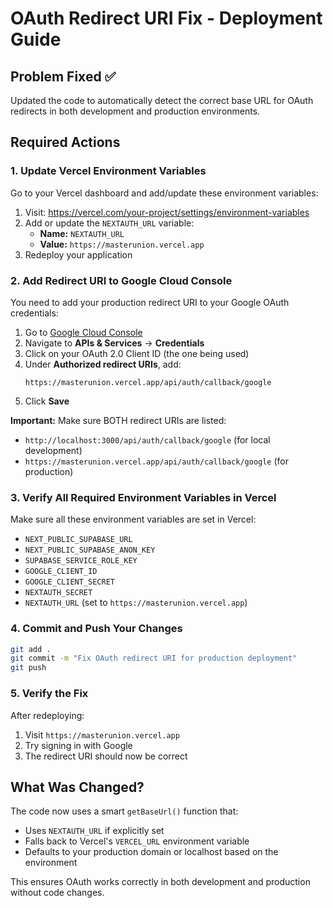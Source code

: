 # OAuth Redirect URI Fix - Deployment Guide

## Problem Fixed ✅
Updated the code to automatically detect the correct base URL for OAuth redirects in both development and production environments.

## Required Actions

### 1. Update Vercel Environment Variables

Go to your Vercel dashboard and add/update these environment variables:

1. Visit: https://vercel.com/your-project/settings/environment-variables
2. Add or update the `NEXTAUTH_URL` variable:
   - **Name:** `NEXTAUTH_URL`
   - **Value:** `https://masterunion.vercel.app`
3. Redeploy your application

### 2. Add Redirect URI to Google Cloud Console

You need to add your production redirect URI to your Google OAuth credentials:

1. Go to [Google Cloud Console](https://console.cloud.google.com/)
2. Navigate to **APIs & Services** → **Credentials**
3. Click on your OAuth 2.0 Client ID (the one being used)
4. Under **Authorized redirect URIs**, add:
   ```
   https://masterunion.vercel.app/api/auth/callback/google
   ```
5. Click **Save**

**Important:** Make sure BOTH redirect URIs are listed:
- `http://localhost:3000/api/auth/callback/google` (for local development)
- `https://masterunion.vercel.app/api/auth/callback/google` (for production)

### 3. Verify All Required Environment Variables in Vercel

Make sure all these environment variables are set in Vercel:
- `NEXT_PUBLIC_SUPABASE_URL`
- `NEXT_PUBLIC_SUPABASE_ANON_KEY`
- `SUPABASE_SERVICE_ROLE_KEY`
- `GOOGLE_CLIENT_ID`
- `GOOGLE_CLIENT_SECRET`
- `NEXTAUTH_SECRET`
- `NEXTAUTH_URL` (set to `https://masterunion.vercel.app`)

### 4. Commit and Push Your Changes

```bash
git add .
git commit -m "Fix OAuth redirect URI for production deployment"
git push
```

### 5. Verify the Fix

After redeploying:
1. Visit `https://masterunion.vercel.app`
2. Try signing in with Google
3. The redirect URI should now be correct

## What Was Changed?

The code now uses a smart `getBaseUrl()` function that:
- Uses `NEXTAUTH_URL` if explicitly set
- Falls back to Vercel's `VERCEL_URL` environment variable
- Defaults to your production domain or localhost based on the environment

This ensures OAuth works correctly in both development and production without code changes.

